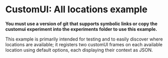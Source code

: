 # CustomUI: All locations example

**You must use a version of git that supports symbolic links or copy the customui experiment into the experiments folder to use this example.**

This example is primarily intended for testing and to easily discover where locations are available; it registers two customUI frames on each available location using default options, each displaying their context as JSON.

